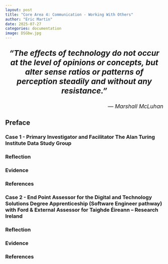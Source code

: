 ```yaml
---
layout: post
title: "Core Area 4: Communication - Working With Others"
author: "Eric Martin"
date: 2025-07-27
categories: documentation
image: DSGbw.jpg
---
```

<p style="font-size: 1.75em; font-weight: bold; text-align: center;">
<em>“The effects of technology do not occur at the level of opinions or concepts, but alter sense ratios or patterns of perception steadily and without any resistance.” </em>
</p>

<p style="text-align: right; font-size: 1.25em;">
<em>— Marshall McLuhan</em>
</p>

## Preface


### Case 1 - Primary Investigator and Facilitator The Alan Turing Institute Data Study Group 
### Reflection
### Evidence
### References

### Case 2 - End Point Assessor for the Digital and Technology Solutions Degree Apprenticeship (Software Engineer pathway) with Ford & External Assessor for Taighde Éireann – Research Ireland 
### Reflection
### Evidence
### References
